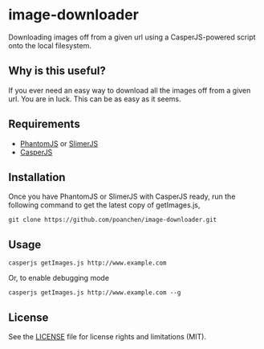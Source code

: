 # image-downloader
Downloading images off from a given url using a CasperJS-powered script onto the local filesystem.

## Why is this useful?

If you ever need an easy way to download all the images off from a given url. You are in luck. This can be as easy as it seems.

## Requirements

- [PhantomJS](http://phantomjs.org/) or [SlimerJS](https://slimerjs.org/)
- [CasperJS](http://casperjs.org/)

## Installation

Once you have PhantomJS or SlimerJS with CasperJS ready, run the following command to get the latest copy of getImages.js,

```
git clone https://github.com/poanchen/image-downloader.git
```

## Usage

```
casperjs getImages.js http://www.example.com
```

Or, to enable debugging mode

```
casperjs getImages.js http://www.example.com --g
```

## License

See the [LICENSE](LICENSE) file for license rights and limitations (MIT).
